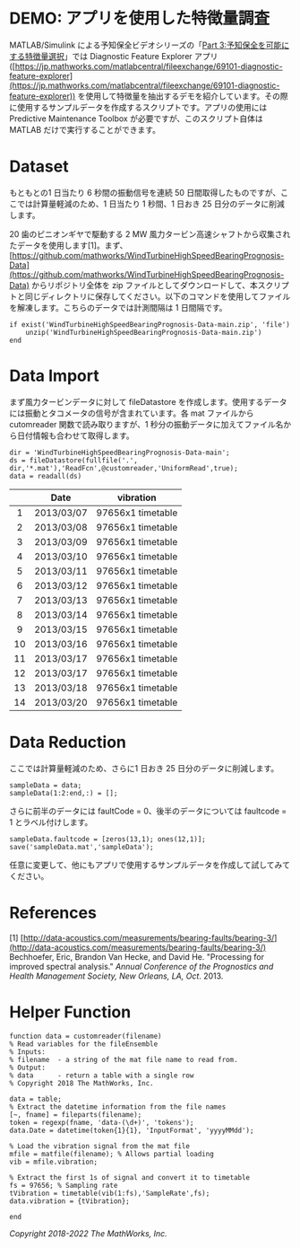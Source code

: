 # DEMO: アプリを使用した特徴量調査

MATLAB/Simulink による予知保全ビデオシリーズの「[Part 3:予知保全を可能にする特徴量選択](https://jp.mathworks.com/videos/part-3-feature-extraction-for-predictive-maintenance-1545052389165.html)」では Diagnostic Feature Explorer アプリ ([https://jp.mathworks.com/matlabcentral/fileexchange/69101-diagnostic-feature-explorer](https://jp.mathworks.com/matlabcentral/fileexchange/69101-diagnostic-feature-explorer)) を使用して特徴量を抽出するデモを紹介しています。その際に使用するサンプルデータを作成するスクリプトです。アプリの使用には Predictive Maintenance Toolbox が必要ですが、このスクリプト自体は MATLAB だけで実行することができます。

# Dataset

もともとの1 日当たり 6 秒間の振動信号を連続 50 日間取得したものですが、ここでは計算量軽減のため、1 日当たり 1 秒間、1 日おき 25 日分のデータに削減します。

20 歯のピニオンギヤで駆動する 2 MW 風力タービン高速シャフトから収集されたデータを使用します[1]。まず、[https://github.com/mathworks/WindTurbineHighSpeedBearingPrognosis-Data](https://github.com/mathworks/WindTurbineHighSpeedBearingPrognosis-Data) からリポジトリ全体を zip ファイルとしてダウンロードして、本スクリプトと同じディレクトリに保存してください。以下のコマンドを使用してファイルを解凍します。こちらのデータでは計測間隔は 1 日間隔です。

```matlab:Code
if exist('WindTurbineHighSpeedBearingPrognosis-Data-main.zip', 'file')
    unzip('WindTurbineHighSpeedBearingPrognosis-Data-main.zip')
end
```

# Data Import

まず風力タービンデータに対して fileDatastore を作成します。使用するデータには振動とタコメータの信号が含まれています。各 mat ファイルからcutomreader 関数で読み取りますが、1 秒分の振動データに加えてファイル名から日付情報も合わせて取得します。

```matlab:Code
dir = 'WindTurbineHighSpeedBearingPrognosis-Data-main';
ds = fileDatastore(fullfile('.', dir,'*.mat'),'ReadFcn',@customreader,'UniformRead',true);
data = readall(ds)
```

| |Date|vibration|
|:--:|:--:|:--:|
|1|2013/03/07|97656x1 timetable|
|2|2013/03/08|97656x1 timetable|
|3|2013/03/09|97656x1 timetable|
|4|2013/03/10|97656x1 timetable|
|5|2013/03/11|97656x1 timetable|
|6|2013/03/12|97656x1 timetable|
|7|2013/03/13|97656x1 timetable|
|8|2013/03/14|97656x1 timetable|
|9|2013/03/15|97656x1 timetable|
|10|2013/03/16|97656x1 timetable|
|11|2013/03/17|97656x1 timetable|
|12|2013/03/17|97656x1 timetable|
|13|2013/03/18|97656x1 timetable|
|14|2013/03/20|97656x1 timetable|

# Data Reduction

ここでは計算量軽減のため、さらに1 日おき 25 日分のデータに削減します。

```matlab:Code
sampleData = data;
sampleData(1:2:end,:) = [];
```

さらに前半のデータには faultCode = 0、後半のデータについては faultcode = 1 とラベル付けします。

```matlab:Code
sampleData.faultcode = [zeros(13,1); ones(12,1)];
save('sampleData.mat','sampleData');
```

任意に変更して、他にもアプリで使用するサンプルデータを作成して試してみてください。

# References

[1] [<http://data-acoustics.com/measurements/bearing-faults/bearing-3/](http://data-acoustics.com/measurements/bearing-faults/bearing-3/)> Bechhoefer, Eric, Brandon Van Hecke, and David He. "Processing for improved spectral analysis." *Annual Conference of the Prognostics and Health Management Society, New Orleans, LA, Oct*. 2013.

# Helper Function

```matlab:Code
function data = customreader(filename)
% Read variables for the fileEnsemble
% Inputs:
% filename  - a string of the mat file name to read from.
% Output:
% data      - return a table with a single row
% Copyright 2018 The MathWorks, Inc.

data = table;
% Extract the datetime information from the file names
[~, fname] = fileparts(filename);
token = regexp(fname, 'data-(\d+)', 'tokens');
data.Date = datetime(token{1}{1}, 'InputFormat', 'yyyyMMdd');

% Load the vibration signal from the mat file
mfile = matfile(filename); % Allows partial loading
vib = mfile.vibration;

% Extract the first 1s of signal and convert it to timetable
fs = 97656; % Sampling rate
tVibration = timetable(vib(1:fs),'SampleRate',fs);
data.vibration = {tVibration};

end

```

*Copyright 2018-2022 The MathWorks, Inc.*
